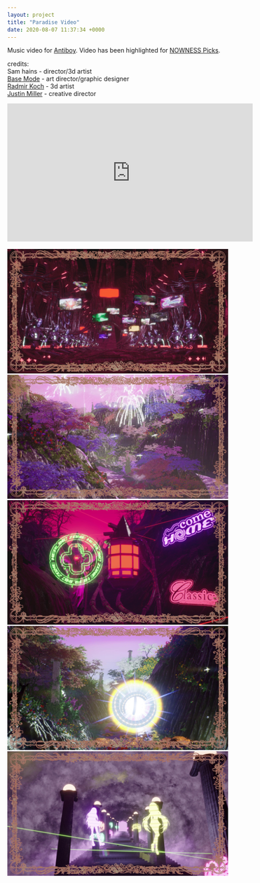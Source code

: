 ```yaml
---
layout: project
title: "Paradise Video"
date: 2020-08-07 11:37:34 +0000
---
```



Music video for [Antiboy](https://www.instagram.com/theantiboy/). Video has been highlighted for [NOWNESS Picks](https://www.nowness.com/picks/antiboy-paradise).


credits:<br>
Sam hains - director/3d artist<br>
[Base Mode](https://www.instagram.com/base__mode/) - art director/graphic designer<br>
[Radmir Koch](https://www.instagram.com/rvdimir/) - 3d artist<br>
[Justin Miller](https://www.instagram.com/justinmillercreative/) - creative director<br>

<iframe width="560" height="315" src="https://www.youtube.com/embed/Jq8PbnaF6kU" frameborder="0" allow="accelerometer; autoplay; clipboard-write; encrypted-media; gyroscope; picture-in-picture" allowfullscreen></iframe>


![](/assets/paradise/1.jpg)
![](/assets/paradise/2.jpg)
![](/assets/paradise/3.jpg)
![](/assets/paradise/4.jpg)
![](/assets/paradise/5.jpg)
